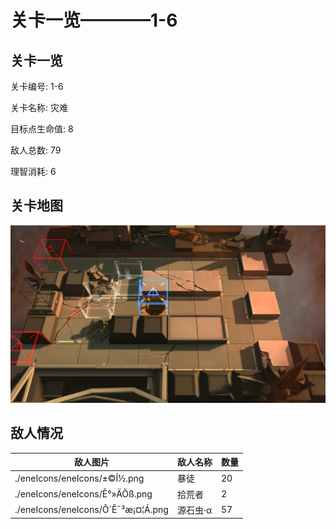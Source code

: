 # 关卡一览————1-6


## 关卡一览

关卡编号: 1-6

关卡名称: 灾难

目标点生命值: 8

敌人总数: 79

理智消耗: 6


## 关卡地图
![1-6](./oprMap/1-6.png)

## 敌人情况

| 敌人图片 | 敌人名称 | 数量  |
|---------|-----|-----|
| ./eneIcons/eneIcons/±©Í½.png| 暴徒  |   20  |
| ./eneIcons/eneIcons/Ê°»ÄÕß.png| 拾荒者  |   2  |
| ./eneIcons/eneIcons/Ô´Ê¯³æ¡¤¦Á.png| 源石虫·α  |   57  |
